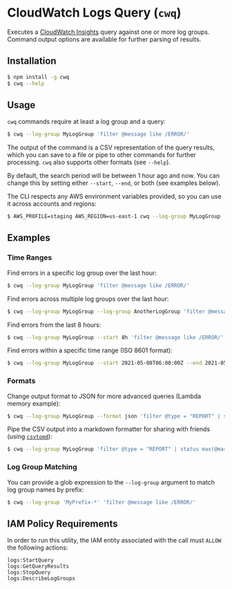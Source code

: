 # CloudWatch Logs Query (`cwq`)

Executes a [CloudWatch Insights](https://docs.aws.amazon.com/AmazonCloudWatch/latest/logs/AnalyzingLogData.html) query against one or more log groups. Command output options are available for further parsing of results.

## Installation

```bash
$ npm install -g cwq
$ cwq --help
```

## Usage

`cwq` commands require at least a log group and a query:

```bash
$ cwq --log-group MyLogGroup 'filter @message like /ERROR/'
```

The output of the command is a CSV representation of the query results, which you can save to a file or pipe to other commands for further processing. `cwq` also supports other formats (see `--help`).

By default, the search period will be between 1 hour ago and now. You can change this by setting either `--start`, `--end`, or both (see examples below).

The CLI respects any AWS environment variables provided, so you can use it across accounts and regions:

```bash
$ AWS_PROFILE=staging AWS_REGION=us-east-1 cwq --log-group MyLogGroup 'filter @message like /ERROR/'
```

## Examples

### Time Ranges

Find errors in a specific log group over the last hour:

```bash
$ cwq --log-group MyLogGroup 'filter @message like /ERROR/'
```

Find errors across multiple log groups over the last hour:

```bash
$ cwq --log-group MyLogGroup --log-group AnotherLogGroup 'filter @message like /ERROR/'
```

Find errors from the last 8 hours:

```bash
$ cwq --log-group MyLogGroup --start 8h 'filter @message like /ERROR/'
```

Find errors within a specific time range (ISO 8601 format):

```bash
$ cwq --log-group MyLogGroup --start 2021-05-08T06:00:00Z --end 2021-05-08T12:00:00Z 'filter @message like /ERROR/'
```

### Formats

Change output format to JSON for more advanced queries (Lambda memory example):

```bash
$ cwq --log-group MyLogGroup --format json 'filter @type = "REPORT" | status max(@maxMemoryUsed / 1000 / 1000) as maxMemoryUsedMB by bin(5m)'
```

Pipe the CSV output into a markdown formatter for sharing with friends (using [`csvtomd`](https://github.com/mplewis/csvtomd)):

```bash
$ cwq --log-group MyLogGroup 'filter @type = "REPORT" | status max(@maxMemoryUsed / 1000 / 1000) as maxMemoryUsedMB by bin(5m)' | csvtomd
```

### Log Group Matching

You can provide a glob expression to the `--log-group` argument to match log group names by prefix:

```bash
$ cwq --log-group 'MyPrefix-*' 'filter @message like /ERROR/'
```

## IAM Policy Requirements

In order to run this utility, the IAM entity associated with the call must `ALLOW` the following actions:

```
logs:StartQuery
logs:GetQueryResults
logs:StopQuery
logs:DescribeLogGroups
```
